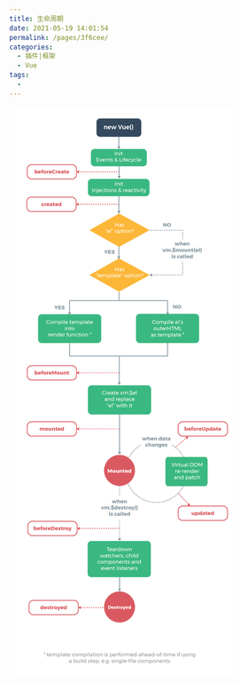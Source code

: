 ```yaml
---
title: 生命周期
date: 2021-05-19 14:01:54
permalink: /pages/3f6cee/
categories:
  - 插件|框架
  - Vue
tags:
  -
---
```



![](../../.vuepress/public/assets/vue/lifecycle.png)
